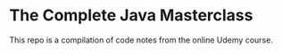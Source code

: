 # The Complete Java Masterclass

This repo is a compilation of code notes from the online Udemy course. 